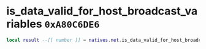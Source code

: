 # is_data_valid_for_host_broadcast_variables `0xA80C6DE6`

```lua
local result --[[ number ]] = natives.net.is_data_valid_for_host_broadcast_variables(_unk0 --[[ number ]])
```